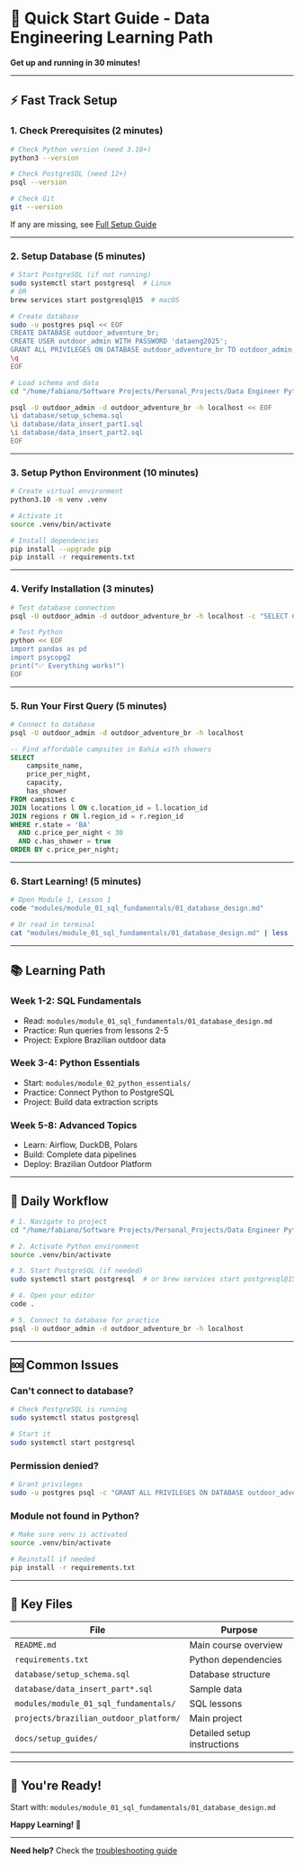 # 🚀 Quick Start Guide - Data Engineering Learning Path

**Get up and running in 30 minutes!**

---

## ⚡ **Fast Track Setup**

### **1. Check Prerequisites (2 minutes)**

```bash
# Check Python version (need 3.10+)
python3 --version

# Check PostgreSQL (need 12+)
psql --version

# Check Git
git --version
```

If any are missing, see [Full Setup Guide](docs/setup_guides/local_environment_setup.md)

---

### **2. Setup Database (5 minutes)**

```bash
# Start PostgreSQL (if not running)
sudo systemctl start postgresql  # Linux
# OR
brew services start postgresql@15  # macOS

# Create database
sudo -u postgres psql << EOF
CREATE DATABASE outdoor_adventure_br;
CREATE USER outdoor_admin WITH PASSWORD 'dataeng2025';
GRANT ALL PRIVILEGES ON DATABASE outdoor_adventure_br TO outdoor_admin;
\q
EOF

# Load schema and data
cd "/home/fabiano/Software Projects/Personal_Projects/Data Engineer Python SQL Path"

psql -U outdoor_admin -d outdoor_adventure_br -h localhost << EOF
\i database/setup_schema.sql
\i database/data_insert_part1.sql
\i database/data_insert_part2.sql
EOF
```

---

### **3. Setup Python Environment (10 minutes)**

```bash
# Create virtual environment
python3.10 -m venv .venv

# Activate it
source .venv/bin/activate

# Install dependencies
pip install --upgrade pip
pip install -r requirements.txt
```

---

### **4. Verify Installation (3 minutes)**

```bash
# Test database connection
psql -U outdoor_admin -d outdoor_adventure_br -h localhost -c "SELECT COUNT(*) FROM locations;"

# Test Python
python << EOF
import pandas as pd
import psycopg2
print("✅ Everything works!")
EOF
```

---

### **5. Run Your First Query (5 minutes)**

```bash
# Connect to database
psql -U outdoor_admin -d outdoor_adventure_br -h localhost
```

```sql
-- Find affordable campsites in Bahia with showers
SELECT 
    campsite_name,
    price_per_night,
    capacity,
    has_shower
FROM campsites c
JOIN locations l ON c.location_id = l.location_id
JOIN regions r ON l.region_id = r.region_id
WHERE r.state = 'BA'
  AND c.price_per_night < 30
  AND c.has_shower = true
ORDER BY c.price_per_night;
```

---

### **6. Start Learning! (5 minutes)**

```bash
# Open Module 1, Lesson 1
code "modules/module_01_sql_fundamentals/01_database_design.md"

# Or read in terminal
cat "modules/module_01_sql_fundamentals/01_database_design.md" | less
```

---

## 📚 **Learning Path**

### **Week 1-2: SQL Fundamentals**
- Read: `modules/module_01_sql_fundamentals/01_database_design.md`
- Practice: Run queries from lessons 2-5
- Project: Explore Brazilian outdoor data

### **Week 3-4: Python Essentials**
- Start: `modules/module_02_python_essentials/`
- Practice: Connect Python to PostgreSQL
- Project: Build data extraction scripts

### **Week 5-8: Advanced Topics**
- Learn: Airflow, DuckDB, Polars
- Build: Complete data pipelines
- Deploy: Brazilian Outdoor Platform

---

## 🎯 **Daily Workflow**

```bash
# 1. Navigate to project
cd "/home/fabiano/Software Projects/Personal_Projects/Data Engineer Python SQL Path"

# 2. Activate Python environment
source .venv/bin/activate

# 3. Start PostgreSQL (if needed)
sudo systemctl start postgresql  # or brew services start postgresql@15

# 4. Open your editor
code .

# 5. Connect to database for practice
psql -U outdoor_admin -d outdoor_adventure_br -h localhost
```

---

## 🆘 **Common Issues**

### **Can't connect to database?**
```bash
# Check PostgreSQL is running
sudo systemctl status postgresql

# Start it
sudo systemctl start postgresql
```

### **Permission denied?**
```bash
# Grant privileges
sudo -u postgres psql -c "GRANT ALL PRIVILEGES ON DATABASE outdoor_adventure_br TO outdoor_admin;"
```

### **Module not found in Python?**
```bash
# Make sure venv is activated
source .venv/bin/activate

# Reinstall if needed
pip install -r requirements.txt
```

---

## 📖 **Key Files**

| File | Purpose |
|------|---------|
| `README.md` | Main course overview |
| `requirements.txt` | Python dependencies |
| `database/setup_schema.sql` | Database structure |
| `database/data_insert_part*.sql` | Sample data |
| `modules/module_01_sql_fundamentals/` | SQL lessons |
| `projects/brazilian_outdoor_platform/` | Main project |
| `docs/setup_guides/` | Detailed setup instructions |

---

## 🎉 **You're Ready!**

Start with: `modules/module_01_sql_fundamentals/01_database_design.md`

**Happy Learning! 🚀**

---

**Need help?** Check the [troubleshooting guide](docs/troubleshooting/common_issues.md)
